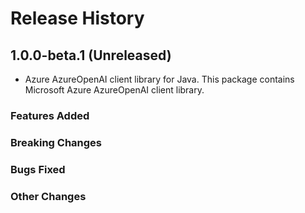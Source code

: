 # Release History

## 1.0.0-beta.1 (Unreleased)

- Azure AzureOpenAI client library for Java. This package contains Microsoft Azure AzureOpenAI client library.

### Features Added

### Breaking Changes

### Bugs Fixed

### Other Changes
